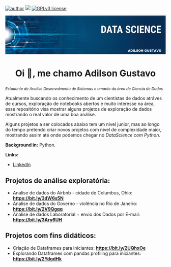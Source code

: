 [![author](https://img.shields.io/badge/author-Adilsong-red.svg)](https://www.linkedin.com/in/adilson-gustavo-marcondes-barreto-de-souza-a74b98133/) [![](https://img.shields.io/badge/python-3.7+-blue.svg)](https://www.python.org/downloads/release/python-365/) [![GPLv3 license](https://img.shields.io/badge/License-GPLv3-blue.svg)](http://perso.crans.org/besson/LICENSE.html)

<p align="center">
  <img src="bannergit.png" >
</p>

<h1 align="center">Oi 👋, me chamo Adilson Gustavo</h1>

<sub>*Estudante de Analise Desenvolmento de Sistemas e amante da área de Ciencia de Dados*</sub>

Atualmente buscando os conhecimento de um cientistas de dados atráves de cursos, exploração de notebooks abertos e muito interesse na área, esse repositório visa mostrar alguns projetos de exploração de dados mostrando o real valor de uma boa análise.

Alguns projetos a ser colocados abaixo tem um nivel junior, mas ao longo do tempo pretendo criar novos projetos com nivel de complexidade maior, mostrando assim até onde podemos chegar no *DataScience com Python*.

**Background in:** Python.

**Links:**
* [LinkedIn](https://www.linkedin.com/in/adilson-gustavo-a74b98133/)

## Projetos de análise exploratória:

* Analise de dados do Airbnb - cidade de Columbus, Ohio: **https://bit.ly/3dW6s5N**
* Analise de dados do Governo - violência no Rio de Janeiro: **https://bit.ly/2V9Qgqq**
* Analise de dados Laboratorial + envio dos Dados por E-mail: **https://bit.ly/3Ary6UH**

## Projetos com fins didáticos:

* Criação de Dataframes para iniciantes: **https://bit.ly/2UQhxOe**
* Explorando Dataframes com pandas profiling para iniciantes: **https://bit.ly/2YdgdHk**
